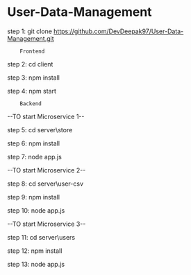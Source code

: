 # User-Data-Management
step 1: git clone https://github.com/DevDeepak97/User-Data-Management.git
		
		Frontend

step 2: cd client

step 3: npm install

step 4: npm start
 		
		Backend

 --TO start Microservice 1--
 
step 5: cd server\store 

step 6: npm install

step 7: node app.js

 --TO start Microservice 2--
 
step 8: cd server\user-csv

step 9: npm install

step 10: node app.js

 --TO start Microservice 3--
 
step 11: cd server\users

step 12: npm install

step 13: node app.js

